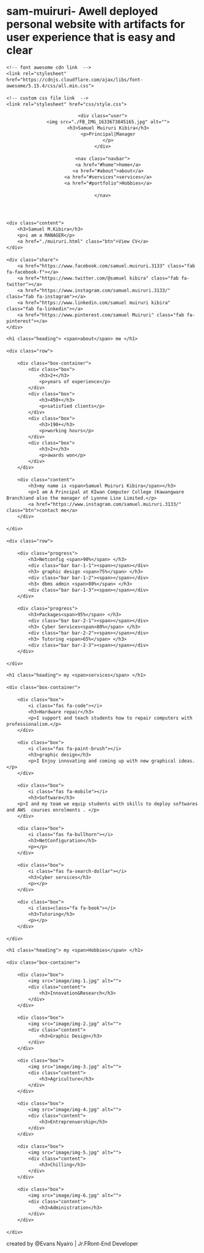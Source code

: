 # sam-muiruri- Awell deployed personal website with artifacts for user experience that is easy and clear
<!DOCTYPE html>
<html lang="en">
<head>
    <meta charset="UTF-8">
    <meta http-equiv="X-UA-Compatible" content="IE=edge">
    <meta name="viewport" content="width=device-width, initial-scale=1.0">
    <title> I am kibira</title>

    <!-- font awesome cdn link  -->
    <link rel="stylesheet" href="https://cdnjs.cloudflare.com/ajax/libs/font-awesome/5.15.4/css/all.min.css">

    <!-- custom css file link  -->
    <link rel="stylesheet" href="css/style.css">

</head>
<body>
    
<!-- header section starts  -->

<header class="header">

    <div class="user">
        <img src="./FB_IMG_1633673845165.jpg" alt="">
        <h3>Samuel Muiruri Kibira</h3>
        <p>Principal|Manager
        </p>
    </div>

    <nav class="navbar">
        <a href="#home">home</a>
        <a href="#about">about</a>
        <a href="#services">services</a>
        <a href="#portfolio">Hobbies</a>

    </nav>

</header>

<!-- header section ends -->

<div id="menu-btn" class="fas fa-bars"></div>

<!-- theme toggler  -->

<div id="theme-toggler" class="fas fa-moon"></div>

<!-- home section starts  -->

<section class="home" id="home">

    <div class="content">
        <h3>Samuel M.Kibira</h3>
        <p>i am a MANAGER</p>
        <a href="./muiruri.html" class="btn">View CV</a>
    </div>

    <div class="share">
        <a href="https://www.facebook.com/samuel.muiruri.3133" class="fab fa-facebook-f"></a>
        <a href="https://www.twitter.com/@samuel kibira" class="fab fa-twitter"></a>
        <a href="https://www.instagram.com/samuel.muiruri.3133/" class="fab fa-instagram"></a>
        <a href="https://www.linkedin.com/samuel muiruri kibira" class="fab fa-linkedin"></a>
        <a href="https://www.pinterest.com/samuel Muiruri" class="fab fa-pinterest"></a>
    </div>

</section>

<!-- home section ends -->

<!-- about section starts  -->

<section class="about" id="about">

    <h1 class="heading"> <span>about</span> me </h1>

    <div class="row">

        <div class="box-container">
            <div class="box">
                <h3>2+</h3>
                <p>years of experience</p>
            </div>
            <div class="box">
                <h3>450+</h3>
                <p>satisfied clients</p>
            </div>
            <div class="box">
                <h3>190+</h3>
                <p>working hours</p>
            </div>
            <div class="box">
                <h3>2+</h3>
                <p>awards won</p>
            </div>
        </div>

        <div class="content">
            <h3>my name is <span>Samuel Muiruri Kibira</span></h3>
            <p>I am A Principal at KIwan Computer College (Kawangware Branch)and also the manager of Lyonne Line Limited.</p>
            <a href="https://www.instagram.com/samuel.muiruri.3133/" class="btn">contact me</a>
        </div>

    </div>

    <div class="row">

        <div class="progress">
            <h3>Netconfig <span>90%</span> </h3>
            <div class="bar bar-1-1"><span></span></div>
            <h3> graphic design <span>75%</span> </h3>
            <div class="bar bar-1-2"><span></span></div>
            <h3> dbms admin <span>80%</span> </h3>
            <div class="bar bar-1-3"><span></span></div>
        </div>

        <div class="progress">
            <h3>Packages<span>95%</span> </h3>
            <div class="bar bar-2-1"><span></span></div>
            <h3> Cyber Services<span>80%</span> </h3>
            <div class="bar bar-2-2"><span></span></div>
            <h3> Tutoring <span>65%</span> </h3>
            <div class="bar bar-2-3"><span></span></div>
        </div>

    </div>

</section>

<!-- about section ends -->

<!-- services section starts  -->

<section class="services" id="services">

    <h1 class="heading"> my <span>services</span> </h1>

    <div class="box-container">

        <div class="box">
            <i class="fas fa-code"></i>
            <h3>Hardware repair</h3>
            <p>I support and teach students how to repair computers with professionalism.</p>
        </div>

        <div class="box">
            <i class="fas fa-paint-brush"></i>
            <h3>graphic design</h3>
            <p>I Enjoy innovating and coming up with new graphical ideas.</p>
        </div>

        <div class="box">
            <i class="fas fa-mobile"></i>
            <h3>Software</h3>
        <p>I and my team we equip students with skills to deploy softwares and AWS  courses enrolments . </p>
        </div>

        <div class="box">
            <i class="fas fa-bullhorn"></i>
            <h3>NetConfiguration</h3>
            <p></p>
        </div>

        <div class="box">
            <i class="fas fa-search-dollar"></i>
            <h3>Cyber services</h3>
            <p></p>
        </div>

        <div class="box">
            <i class=class="fa fa-book"></i>
            <h3>Tutoring</h3>
            <p></p>
        </div>

    </div>

</section>

<!-- services section ends -->

<!-- portfolio section starts  -->

<section class="portfolio" id="portfolio">

    <h1 class="heading"> my <span>Hobbies</span> </h1>

    <div class="box-container">

        <div class="box">
            <img src="image/img-1.jpg" alt="">
            <div class="content">
                <h3>Innovation&Research</h3>
            </div>
        </div>

        <div class="box">
            <img src="image/img-2.jpg" alt="">
            <div class="content">
                <h3>Graphic Design</h3>
            </div>
        </div>

        <div class="box">
            <img src="image/img-3.jpg" alt="">
            <div class="content">
                <h3>Agriculture</h3>
            </div>
        </div>

        <div class="box">
            <img src="image/img-4.jpg" alt="">
            <div class="content">
                <h3>Entreprenuership</h3>
            </div>
        </div>

        <div class="box">
            <img src="image/img-5.jpg" alt="">
            <div class="content">
                <h3>Chilling</h3>
            </div>
        </div>

        <div class="box">
            <img src="image/img-6.jpg" alt="">
            <div class="content">
                <h3>Administration</h3>
            </div>
        </div>

    </div>

</section>

<!-- portfolio section ends -->

<!-- contact section starts -->


<!-- contact section ends -->

<div class="credits"> created by <span>@Evans Nyairo</span> | Jr.FRont-End Developer</div>




<!-- custom js file link  -->
<script src="js/script.js"></script>

</body>
</html>
